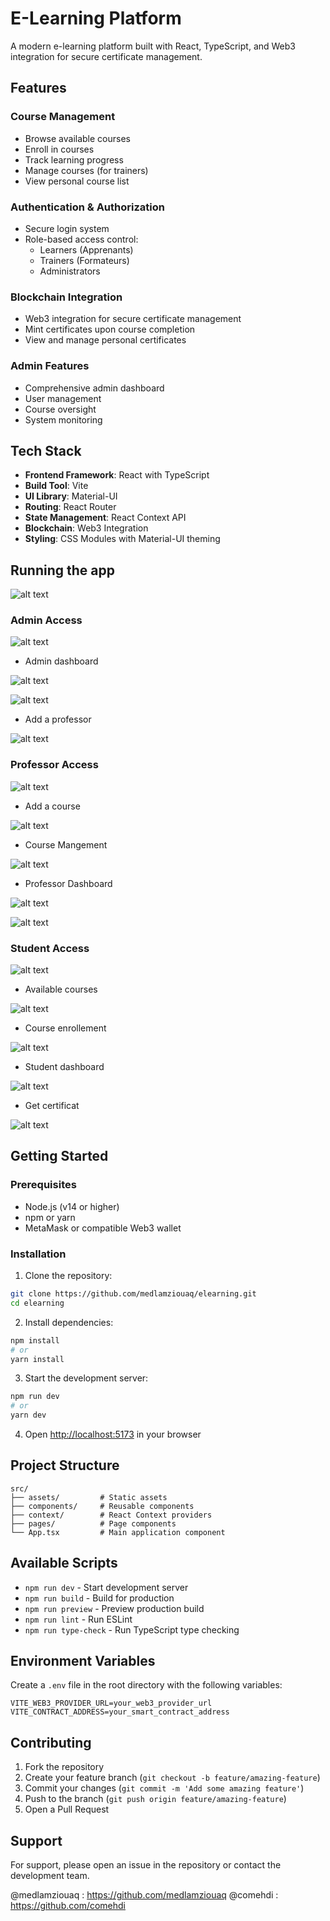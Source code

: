 # E-Learning Platform

A modern e-learning platform built with React, TypeScript, and Web3 integration for secure certificate management.

## Features

### Course Management
- Browse available courses
- Enroll in courses
- Track learning progress
- Manage courses (for trainers)
- View personal course list

### Authentication & Authorization
- Secure login system
- Role-based access control:
  - Learners (Apprenants)
  - Trainers (Formateurs)
  - Administrators

### Blockchain Integration
- Web3 integration for secure certificate management
- Mint certificates upon course completion
- View and manage personal certificates

### Admin Features
- Comprehensive admin dashboard
- User management
- Course oversight
- System monitoring

## Tech Stack

- **Frontend Framework**: React with TypeScript
- **Build Tool**: Vite
- **UI Library**: Material-UI
- **Routing**: React Router
- **State Management**: React Context API
- **Blockchain**: Web3 Integration
- **Styling**: CSS Modules with Material-UI theming

## Running the app

![alt text](https://github.com/medlamziouaq/elearning/blob/main/screenshots/0.jpg?raw=true)


### Admin Access

![alt text](https://github.com/medlamziouaq/elearning/blob/main/screenshots/1.jpg?raw=true)

 - Admin dashboard

![alt text](https://github.com/medlamziouaq/elearning/blob/main/screenshots/2.jpg?raw=true)

![alt text](https://github.com/medlamziouaq/elearning/blob/main/screenshots/3.jpg?raw=true)

 - Add a professor

![alt text](https://github.com/medlamziouaq/elearning/blob/main/screenshots/4.jpg?raw=true)

### Professor Access

![alt text](https://github.com/medlamziouaq/elearning/blob/main/screenshots/5.jpg?raw=true)

 - Add a course

![alt text](https://github.com/medlamziouaq/elearning/blob/main/screenshots/6.jpg?raw=true)

 - Course Mangement

![alt text](https://github.com/medlamziouaq/elearning/blob/main/screenshots/7.jpg?raw=true)

- Professor Dashboard 

![alt text](https://github.com/medlamziouaq/elearning/blob/main/screenshots/8.jpg?raw=true)

![alt text](https://github.com/medlamziouaq/elearning/blob/main/screenshots/9.jpg?raw=true)

### Student Access

![alt text](https://github.com/medlamziouaq/elearning/blob/main/screenshots/10.jpg?raw=true)

- Available courses

![alt text](https://github.com/medlamziouaq/elearning/blob/main/screenshots/11.jpg?raw=true)

- Course enrollement

![alt text](https://github.com/medlamziouaq/elearning/blob/main/screenshots/12.jpg?raw=true)

- Student dashboard

![alt text](https://github.com/medlamziouaq/elearning/blob/main/screenshots/13.jpg?raw=true)

- Get certificat

![alt text](https://github.com/medlamziouaq/elearning/blob/main/screenshots/14.jpg?raw=true)


## Getting Started

### Prerequisites

- Node.js (v14 or higher)
- npm or yarn
- MetaMask or compatible Web3 wallet

### Installation

1. Clone the repository:
```bash
git clone https://github.com/medlamziouaq/elearning.git
cd elearning
```

2. Install dependencies:
```bash
npm install
# or
yarn install
```

3. Start the development server:
```bash
npm run dev
# or
yarn dev
```

4. Open [http://localhost:5173](http://localhost:5173) in your browser

## Project Structure

```
src/
├── assets/         # Static assets
├── components/     # Reusable components
├── context/        # React Context providers
├── pages/          # Page components
└── App.tsx         # Main application component
```

## Available Scripts

- `npm run dev` - Start development server
- `npm run build` - Build for production
- `npm run preview` - Preview production build
- `npm run lint` - Run ESLint
- `npm run type-check` - Run TypeScript type checking

## Environment Variables

Create a `.env` file in the root directory with the following variables:

```env
VITE_WEB3_PROVIDER_URL=your_web3_provider_url
VITE_CONTRACT_ADDRESS=your_smart_contract_address
```

## Contributing

1. Fork the repository
2. Create your feature branch (`git checkout -b feature/amazing-feature`)
3. Commit your changes (`git commit -m 'Add some amazing feature'`)
4. Push to the branch (`git push origin feature/amazing-feature`)
5. Open a Pull Request


## Support

For support, please open an issue in the repository or contact the development team.

@medlamziouaq : https://github.com/medlamziouaq
@comehdi : https://github.com/comehdi
